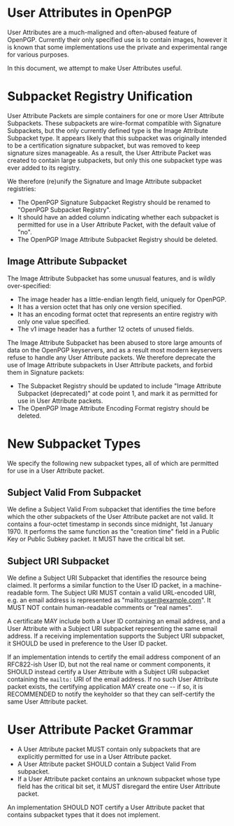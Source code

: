 # User Attributes in OpenPGP

User Attributes are a much-maligned and often-abused feature of OpenPGP.
Currently their only specified use is to contain images, however it is known that some implementations use the private and experimental range for various purposes.

In this document, we attempt to make User Attributes useful.

# Subpacket Registry Unification

User Attribute Packets are simple containers for one or more User Attribute Subpackets.
These subpackets are wire-format compatible with Signature Subpackets, but the only currently defined type is the Image Attribute Subpacket type.
It appears likely that this subpacket was originally intended to be a certification signature subpacket, but was removed to keep signature sizes manageable.
As a result, the User Attribute Packet was created to contain large subpackets, but only this one subpacket type was ever added to its registry.

We therefore (re)unify the Signature and Image Attribute subpacket registries:

* The OpenPGP Signature Subpacket Registry should be renamed to "OpenPGP Subpacket Registry".
* It should have an added column indicating whether each subpacket is permitted for use in a User Attribute Packet, with the default value of "no".
* The OpenPGP Image Attribute Subpacket Registry should be deleted.

## Image Attribute Subpacket

The Image Attribute Subpacket has some unusual features, and is wildly over-specified:

* The image header has a little-endian length field, uniquely for OpenPGP.
* It has a version octet that has only one version specified.
* It has an encoding format octet that represents an entire registry with only one value specified.
* The v1 image header has a further 12 octets of unused fields.

The Image Attribute Subpacket has been abused to store large amounts of data on the OpenPGP keyservers, and as a result most modern keyservers refuse to handle any User Attribute packets.
We therefore deprecate the use of Image Attribute subpackets in User Attribute packets, and forbid them in Signature packets:

* The Subpacket Registry should be updated to include "Image Attribute Subpacket (deprecated)" at code point 1, and mark it as permitted for use in User Attribute packets.
* The OpenPGP Image Attribute Encoding Format registry should be deleted.

# New Subpacket Types

We specify the following new subpacket types, all of which are permitted for use in a User Attribute packet.

## Subject Valid From Subpacket

We define a Subject Valid From subpacket that identifies the time before which the other subpackets of the User Attribute packet are not valid.
It contains a four-octet timestamp in seconds since midnight, 1st January 1970.
It performs the same function as the "creation time" field in a Public Key or Public Subkey packet.
It MUST have the critical bit set.

## Subject URI Subpacket

We define a Subject URI Subpacket that identifies the resource being claimed.
It performs a similar function to the User ID packet, in a machine-readable form.
The Subject URI MUST contain a valid URL-encoded URI, e.g. an email address is represented as "mailto:user@example.com".
It MUST NOT contain human-readable comments or "real names".

A certificate MAY include both a User ID containing an email address, and a User Attribute with a Subject URI subpacket representing the same email address.
If a receiving implementation supports the Subject URI subpacket, it SHOULD be used in preference to the User ID packet.

If an implementation intends to certify the email address component of an RFC822-ish User ID, but not the real name or comment components, it SHOULD instead certify a User Attribute with a Subject URI subpacket containing the `mailto:` URI of the email address.
If no such User Attribute packet exists, the certifying application MAY create one -- if so, it is RECOMMENDED to notify the keyholder so that they can self-certify the same User Attribute packet.

# User Attribute Packet Grammar

* A User Attribute packet MUST contain only subpackets that are explicitly permitted for use in a User Attribute packet.
* A User Attribute packet SHOULD contain a Subject Valid From subpacket.
* If a User Attribute packet contains an unknown subpacket whose type field has the critical bit set, it MUST disregard the entire User Attribute packet.

An implementation SHOULD NOT certify a User Attribute packet that contains subpacket types that it does not implement.
